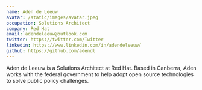 ```yaml
---
name: Aden de Leeuw
avatar: /static/images/avatar.jpeg
occupation: Solutions Architect
company: Red Hat
email: adendeleeuw@outlook.com
twitter: https://twitter.com/Twitter
linkedin: https://www.linkedin.com/in/adendeleeuw/
github: https://github.com/adendl
---
```


Aden de Leeuw is a Solutions Architect at Red Hat. Based in Canberra, Aden works with the federal government to help adopt open source technologies to solve public policy challenges.
